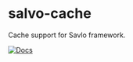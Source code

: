 # salvo-cache

Cache support for Savlo framework.

[![Docs](https://docs.rs/salvo-cors/badge.svg)](https://docs.rs/salvo-cache)
